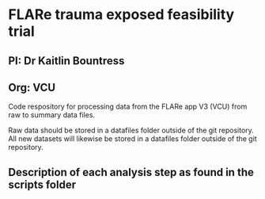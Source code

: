 # FLARe trauma exposed feasibility trial
## PI: Dr Kaitlin Bountress
## Org: VCU


Code respository for processing data from the FLARe app V3 (VCU) from raw to summary data files.

Raw data should be stored in a datafiles folder outside of the git repository. All new datasets will likewise be stored in a datafiles folder outside of the git repository. 


## Description of each analysis step as found in the scripts folder 

